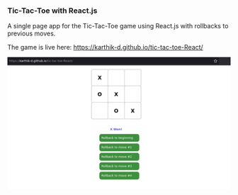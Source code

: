 ### Tic-Tac-Toe with React.js

A single page app for the Tic-Tac-Toe game using React.js with rollbacks to previous moves.

The game is live here: https://karthik-d.github.io/tic-tac-toe-React/

![screenshot](./public/tic-tac-toe.png)
